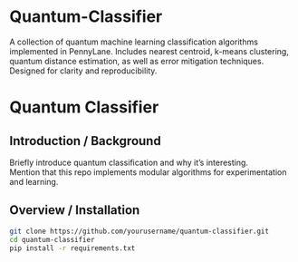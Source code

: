 # Quantum-Classifier
A collection of quantum machine learning classification algorithms implemented in PennyLane. Includes nearest centroid, k-means clustering, quantum distance estimation, as well as error mitigation techniques. Designed for clarity and reproducibility.

# Quantum Classifier

## Introduction / Background
Briefly introduce quantum classification and why it’s interesting.  
Mention that this repo implements modular algorithms for experimentation and learning.

## Overview / Installation
```bash
git clone https://github.com/yourusername/quantum-classifier.git
cd quantum-classifier
pip install -r requirements.txt
